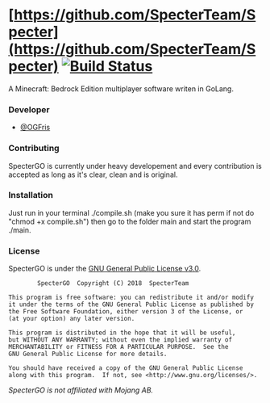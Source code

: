 # [https://github.com/SpecterTeam/Specter](https://github.com/SpecterTeam/Specter) [![Build Status](https://travis-ci.com/SpecterTeam/SpecterGO.svg?branch=master)](https://travis-ci.com/SpecterTeam/SpecterGO)
A Minecraft: Bedrock Edition multiplayer software writen in GoLang.

### Developer
- [@OGFris](https://twitter.com/OGFris)

### Contributing
 SpecterGO is currently under heavy developement and every contribution is accepted 
 as long as it's clear, clean and is original.
### Installation
 Just run in your terminal ./compile.sh (make you sure it has perm if not do "chmod +x compile.sh") then go to the folder main and start the program ./main.
 ### License
 SpecterGO is under the [GNU General Public License v3.0](https://github.com/SpecterTeam/SpecterGO/blob/master/LICENSE).
 
            SpecterGO  Copyright (C) 2018  SpecterTeam

    This program is free software: you can redistribute it and/or modify
    it under the terms of the GNU General Public License as published by
    the Free Software Foundation, either version 3 of the License, or
    (at your option) any later version.

    This program is distributed in the hope that it will be useful,
    but WITHOUT ANY WARRANTY; without even the implied warranty of
    MERCHANTABILITY or FITNESS FOR A PARTICULAR PURPOSE.  See the
    GNU General Public License for more details.

    You should have received a copy of the GNU General Public License
    along with this program.  If not, see <http://www.gnu.org/licenses/>.
*SpecterGO is not affiliated with Mojang AB.*
